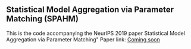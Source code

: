 ## Statistical Model Aggregation via Parameter Matching (SPAHM)


This is the code accompanying the NeurIPS 2019 paper Statistical Model Aggregation via Parameter Matching"
Paper link: [Coming soon]()


